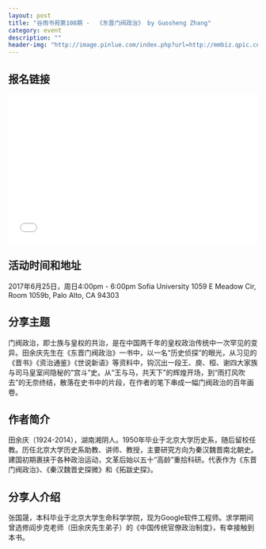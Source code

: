 ```yaml
---
layout: post
title: "谷雨书苑第108期 -  《东晋门阀政治》 by Guosheng Zhang"
category: event
description: ""
header-img: "http://image.pinlue.com/index.php?url=http://mmbiz.qpic.cn/mmbiz_jpg/p1NDk2IZ4vL5tyY8YnIDPUUKBQDspCyQp1MtC5ibUXtzP1M8uKuEggl3z1lSwOGTtZZibgoibpt0vut3xY0mmGJ1g/640?wx_fmt=jpeg"
---
```


## 报名链接
<div style="width:100%; text-align:left;" ><iframe src="//eventbrite.com/tickets-external?eid=35556473369&ref=etckt" frameborder="0" height="300" width="100%" vspace="0" hspace="0" marginheight="5" marginwidth="5" scrolling="auto" allowtransparency="true"></iframe></div>

## 活动时间和地址
2017年6月25日，周日4:00pm - 6:00pm
Sofia University
1059 E Meadow Cir, Room 1059b,
Palo Alto, CA 94303

## 分享主题
门阀政治，即士族与皇权的共治，是在中国两千年的皇权政治传统中一次罕见的变异。田余庆先生在《东晋门阀政治》一书中，以一名“历史侦探”的眼光，从习见的《晋书》《资治通鉴》《世说新语》等资料中，钩沉出一段王、庾、桓、谢四大家族与司马皇室间隐秘的“宫斗”史。从“王与马，共天下”的辉煌开场，到“雨打风吹去”的无奈终结，散落在史书中的片段，在作者的笔下串成一幅门阀政治的百年画卷。

## 作者简介
田余庆（1924-2014），湖南湘阴人。1950年毕业于北京大学历史系，随后留校任教。历任北京大学历史系助教、讲师、教授，主要研究方向为秦汉魏晋南北朝史。建国初期裹挟于各种政治运动，文革后始以五十“高龄”重拾科研。代表作为《东晋门阀政治》、《秦汉魏晋史探微》和《拓跋史探》。

## 分享人介绍
张国晟，本科毕业于北京大学生命科学学院，现为Google软件工程师。求学期间曾选修阎步克老师（田余庆先生弟子）的《中国传统官僚政治制度》，有幸接触到本书。
